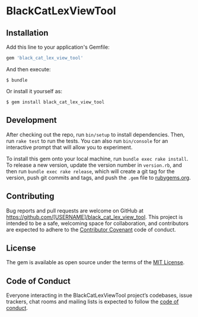 # BlackCatLexViewTool

## Installation

Add this line to your application's Gemfile:

```ruby
gem 'black_cat_lex_view_tool'
```

And then execute:

    $ bundle

Or install it yourself as:

    $ gem install black_cat_lex_view_tool

## Development

After checking out the repo, run `bin/setup` to install dependencies. Then, run `rake test` to run the tests. You can also run `bin/console` for an interactive prompt that will allow you to experiment.

To install this gem onto your local machine, run `bundle exec rake install`. To release a new version, update the version number in `version.rb`, and then run `bundle exec rake release`, which will create a git tag for the version, push git commits and tags, and push the `.gem` file to [rubygems.org](https://rubygems.org).

## Contributing

Bug reports and pull requests are welcome on GitHub at https://github.com/[USERNAME]/black_cat_lex_view_tool. This project is intended to be a safe, welcoming space for collaboration, and contributors are expected to adhere to the [Contributor Covenant](http://contributor-covenant.org) code of conduct.

## License

The gem is available as open source under the terms of the [MIT License](https://opensource.org/licenses/MIT).

## Code of Conduct

Everyone interacting in the BlackCatLexViewTool project’s codebases, issue trackers, chat rooms and mailing lists is expected to follow the [code of conduct](https://github.com/[USERNAME]/black_cat_lex_view_tool/blob/master/CODE_OF_CONDUCT.md).

